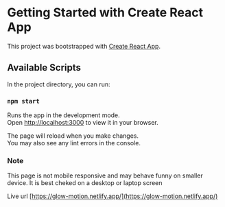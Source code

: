 # Getting Started with Create React App

This project was bootstrapped with [Create React App](https://github.com/facebook/create-react-app).

## Available Scripts

In the project directory, you can run:

### `npm start`

Runs the app in the development mode.\
Open [http://localhost:3000](http://localhost:3000) to view it in your browser.

The page will reload when you make changes.\
You may also see any lint errors in the console.

### Note

This page is not mobile responsive and may behave funny on smaller device. It is best cheked on a
desktop or laptop screen

Live url [https://glow-motion.netlify.app/](https://glow-motion.netlify.app/)
